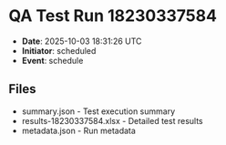 # QA Test Run 18230337584

- **Date**: 2025-10-03 18:31:26 UTC
- **Initiator**: scheduled
- **Event**: schedule

## Files
- summary.json - Test execution summary
- results-18230337584.xlsx - Detailed test results
- metadata.json - Run metadata
